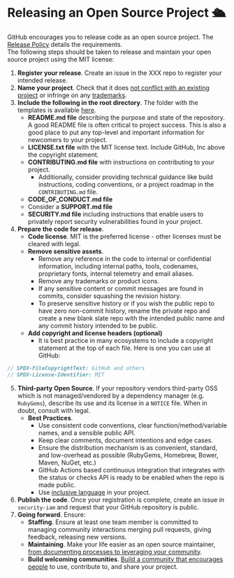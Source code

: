 # Releasing an Open Source Project 🛳️ 

GitHub encourages you to release code as an open source project. The [Release Policy](release-policy.md) details the requirements.  
The following steps should be taken to release and maintain your open source project using the MIT license:

1. **Register your release**. Create an issue in the XXX repo to register your intended release.
2. **Name your project**. Check that it does [not conflict with an existing project](http://ivantomic.com/projects/ospnc/) or infringe on any [trademarks](https://www.uspto.gov).
3. **Include the following in the root directory**. The folder with the templates is available [here](../release%20template).
    * **README.md file** describing the purpose and state of the repository. A good README file is often 
        critical to project success. This is also a good place to put any top-level and important information for newcomers to your project.
    * **LICENSE.txt file** with the MIT license text. Include GitHub, Inc above the copyright statement.
    * **CONTRIBUTING.md file** with instructions on contributing to your project.
        * Additionally, consider providing technical guidance like build instructions, coding conventions, or a project roadmap in the `CONTRIBUTING.md` file.
   * **CODE_OF_CONDUCT.md file**
   * Consider a **SUPPORT.md file**
   * **SECURITY.md file** including instructions that enable users to privately report security vulnerabilities 
        found in your project.
4. **Prepare the code for release**.
    * **Code license**. MIT is the preferred license - other licenses must be cleared with legal.
    * **Remove sensitive assets**.
        * Remove any reference in the code to internal or confidential information, including internal paths, tools, codenames, proprietary fonts, internal telemetry and email aliases.
        * Remove any trademarks or product icons.
        * If any sensitive content or commit messages are found in commits, consider squashing the revision history.
        * To preserve sensitive history or if you wish the public repo to have zero non-commit history, rename the private repo and create a new blank slate repo with the intended public name and any commit history intended to be public.
     * **Add copyright and license headers (optional)**
        *  It is best practice in many ecosystems to include a copyright statement at the top of each file. Here is one you can use at GitHub:
```javascript
// SPDX-FileCopyrightText: GitHub and others
// SPDX-License-Identifier: MIT
```
5. **Third-party Open Source**. If your repository vendors third-party OSS which is not managed/vendored by a dependency manager (e.g. `RubyGems`), describe its use and its license in a `NOTICE` file. When in doubt, consult with legal.
    * **Best Practices**.
         * Use consistent code conventions, clear function/method/variable names, and a sensible public API.
         * Keep clear comments, document intentions and edge cases.
         * Ensure the distribution mechanism is as convenient, standard, and low-overhead as possible (RubyGems, Homebrew, Bower, Maven, NuGet, etc.)
         * GitHub Actions based continuous integration that integrates with the status or checks API is ready to be enabled when the repo is made public.
         * Use [inclusive language](XXX) in your project.
6. **Publish the code**. Once your registration is complete, create an issue in `security-iam` and request that your GitHub repository is public.
7. **Going forward**. Ensure:
    * **Staffing**. Ensure at least one team member is committed to managing community interactions merging pull requests, giving feedback, releasing new versions.
    * **Maintaining**. Make your life easier as an open source maintainer, [from documenting processes to leveraging your community](https://opensource.guide/best-practices/).
    * **Build welcoming communities**. [Build a community that encourages people](https://opensource.guide/building-community/) to use, contribute to, and share your project.
